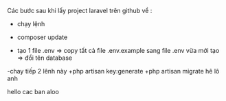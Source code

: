 Các bước sau khi lấy project laravel trên github về :

- chạy lệnh 
 + composer update
- tạo 1 file  .env
  => copy tất cả file .env.example sang file .env vừa mới tạo
 => đổi tên database

-chay tiếp 2 lênh này 
+php artisan key:generate
+php artisan migrate
 hê lô anh 

hello cac ban
aloo